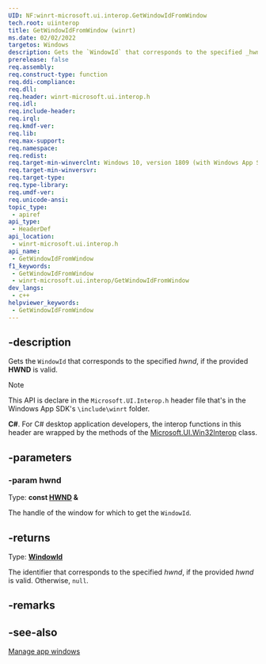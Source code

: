 ```yaml
---
UID: NF:winrt-microsoft.ui.interop.GetWindowIdFromWindow
tech.root: uiinterop
title: GetWindowIdFromWindow (winrt)
ms.date: 02/02/2022
targetos: Windows
description: Gets the `WindowId` that corresponds to the specified _hwnd_, if the provided **HWND** is valid.
prerelease: false
req.assembly: 
req.construct-type: function
req.ddi-compliance: 
req.dll: 
req.header: winrt-microsoft.ui.interop.h
req.idl: 
req.include-header: 
req.irql: 
req.kmdf-ver: 
req.lib: 
req.max-support: 
req.namespace: 
req.redist: 
req.target-min-winverclnt: Windows 10, version 1809 (with Windows App SDK 1.0 or later)
req.target-min-winversvr: 
req.target-type: 
req.type-library: 
req.umdf-ver: 
req.unicode-ansi: 
topic_type:
 - apiref
api_type:
 - HeaderDef
api_location:
 - winrt-microsoft.ui.interop.h
api_name:
 - GetWindowIdFromWindow
f1_keywords:
 - GetWindowIdFromWindow
 - winrt-microsoft.ui.interop/GetWindowIdFromWindow
dev_langs:
 - c++
helpviewer_keywords:
 - GetWindowIdFromWindow
---
```


## -description

Gets the `WindowId` that corresponds to the specified *hwnd*, if the provided **HWND** is valid.

> [!NOTE]
> This API is declare in the `Microsoft.UI.Interop.h` header file that's in the Windows App SDK's `\include\winrt` folder.

**C#**. For C# desktop application developers, the interop functions in this header are wrapped by the methods of the [Microsoft.UI.Win32Interop](/windows/apps/winui/winui3/cs-interop-apis/microsoft.ui/microsoft.ui.win32interop) class.

## -parameters

### -param hwnd

Type: **const [HWND](/windows/win32/winprog/windows-data-types) \&**

The handle of the window for which to get the `WindowId`.

## -returns

Type: **[WindowId](/windows/windows-app-sdk/api/winrt/microsoft.ui.windowid)**

The identifier that corresponds to the specified *hwnd*, if the provided *hwnd* is valid. Otherwise, `null`.

## -remarks

## -see-also

[Manage app windows](/windows/apps/windows-app-sdk/windowing/windowing-overview)
